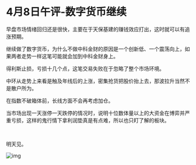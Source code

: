 # 4月8日午评-数字货币继续

早盘市场情绪回归还是很快，主要在于天保基建的赚钱效应打出，​这时就可以有追涨预期。



继续做了数字货币，为什么不做中科金财的原因是一个创新低、一个震荡向上，如果两者走势一样这笔可能就会加到中科金财身上。



得利斯止损，亏损十几个点，这笔交易失败在于忽略了整个市场环境。



中环从走势上来看是触及年线后的上涨，密集抢货把股价抬上去，​那波拉升当然不是散户所为。



​在指数不破箱体前，长线方面不会再考虑加仓。



当市场出现一天涨停一天跌停的情况时，说明十位数体量以上的大资金在博弈并严重亏损，这样的鬼行情下​拿利润垫真是有点难，所以也只盯​了解的板块。

​

明天见。

![img](https://pic3.zhimg.com/80/v2-83ced8dac3dee81c3385bbd7c77b023e_1440w.jpg)